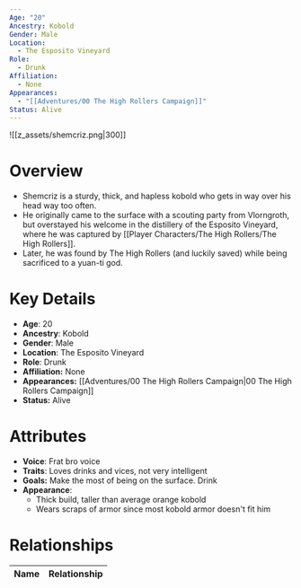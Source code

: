 ```yaml
---
Age: "20"
Ancestry: Kobold
Gender: Male
Location:
  - The Esposito Vineyard
Role:
  - Drunk
Affiliation:
  - None
Appearances:
  - "[[Adventures/00 The High Rollers Campaign]]"
Status: Alive
---
```

![[z_assets/shemcriz.png|300]]

# Overview
- Shemcriz is a sturdy, thick, and hapless kobold who gets in way over his head way too often.
- He originally came to the surface with a scouting party from Vlorngroth, but overstayed his welcome in the distillery of the Esposito Vineyard, where he was captured by [[Player Characters/The High Rollers/The High Rollers]].
- Later, he was found by The High Rollers (and luckily saved) while being sacrificed to a yuan-ti god.

# Key Details
- **Age**: 20
- **Ancestry**: Kobold
- **Gender**: Male
- **Location**: The Esposito Vineyard
- **Role**: Drunk
- **Affiliation:** None
- **Appearances:** [[Adventures/00 The High Rollers Campaign\|00 The High Rollers Campaign]]
- **Status:** Alive

# Attributes
- **Voice**: Frat bro voice
- **Traits**: Loves drinks and vices, not very intelligent
- **Goals:** Make the most of being on the surface. Drink
- **Appearance**: 
	- Thick build, taller than average orange kobold
	- Wears scraps of armor since most kobold armor doesn't fit him

# Relationships

| Name  | Relationship |
| ----- | ------------ |
